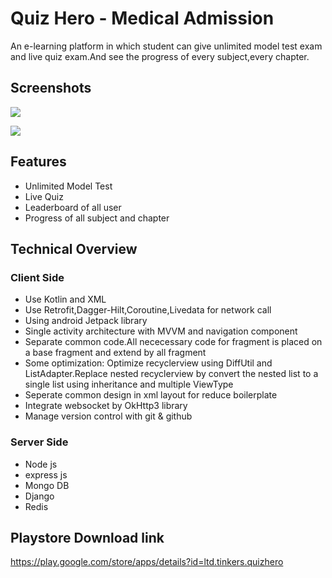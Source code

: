 
# Quiz Hero - Medical Admission

An e-learning platform in which student can give unlimited model test exam and live quiz exam.And see the progress of every subject,every chapter.


## Screenshots


![](https://user-images.githubusercontent.com/53580076/221098427-831c6d77-f9ac-47de-9dc9-e472737c725f.png)


![](https://user-images.githubusercontent.com/53580076/221098394-39eb86aa-6cff-4043-a21d-83a8202475d4.png)
## Features

- Unlimited Model Test
- Live Quiz
- Leaderboard of all user
- Progress of all subject and chapter


## Technical Overview

### Client Side
- Use Kotlin and XML
- Use Retrofit,Dagger-Hilt,Coroutine,Livedata for network call
- Using android Jetpack library
- Single activity  architecture with MVVM and navigation component
- Separate common code.All nececessary code for fragment is placed on a base fragment and extend by all fragment
- Some optimization: Optimize recyclerview using DiffUtil and ListAdapter.Replace nested recyclerview by convert the       nested list to a single list using inheritance and multiple ViewType
- Seperate common design in xml layout for reduce boilerplate
- Integrate websocket by OkHttp3 library 
- Manage version control with git & github

### Server Side
- Node js
- express js
- Mongo DB
- Django
- Redis


## Playstore Download link
https://play.google.com/store/apps/details?id=ltd.tinkers.quizhero
